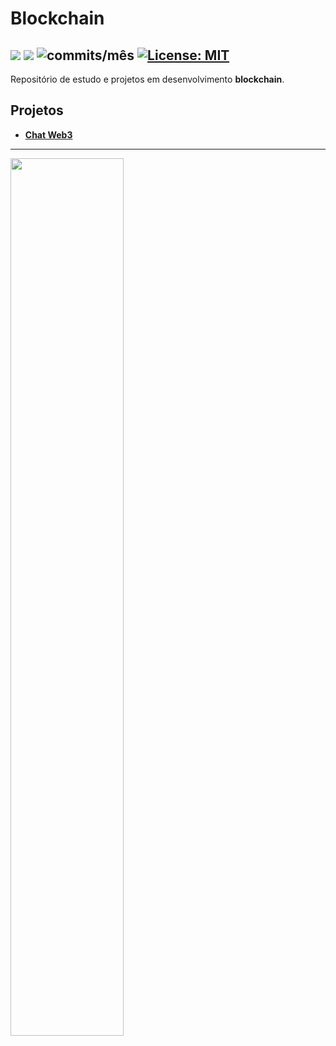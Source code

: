 # Blockchain

<img src="https://img.shields.io/github/languages/count/dev-araujo/blockchain?style=flat-square"/> <img src="https://img.shields.io/github/last-commit/dev-araujo/blockchain?style=flat-square"/> <img alt="commits/mês" src="https://img.shields.io/github/commit-activity/m/dev-araujo/blockchain?style=flat-square"/> [![License: MIT](https://img.shields.io/badge/License-MIT-yellow.svg)](https://opensource.org/licenses/MIT)
---

Repositório de estudo e projetos em desenvolvimento **blockchain**.

## Projetos

 - [**Chat Web3**](https://github.com/dev-araujo/blockchain/tree/main/chat-web3)





---
<img src="https://i.pinimg.com/originals/ca/bd/8b/cabd8bdddc0e14a889b79644ca70ad21.gif" width="60%"/>
